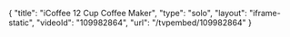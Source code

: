 {
    "title": "iCoffee 12 Cup Coffee Maker",
    "type": "solo",
    "layout": "iframe-static",
    "videoId": "109982864",
    "url": "\/tvpembed\/109982864"
}